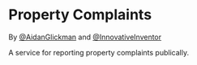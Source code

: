 # Property Complaints
By [@AidanGlickman](https://github.com/AidanGlickman) and [@InnovativeInventor](https://github.com/InnovativeInventor)


A service for reporting property complaints publically.
